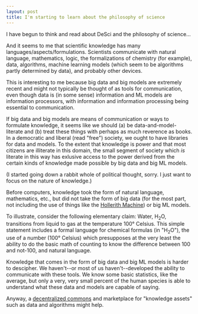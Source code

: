 ```yaml
---
layout: post
title: I'm starting to learn about the philosophy of science
---
```


<!-- There will likely be more entries of this sort. Maybe make the title more broad and add numbers (e.g., "Notes on the philosophy of science 1"). -->

I have begun to think and read about DeSci and the philosophy of science...

And it seems to me that scientific knowledge has many languages/aspects/formulations. Scientists communicate with natural language, mathematics, logic, the formalizations of chemistry (for example), data, algorithms, machine learning models (which seem to be algorithms partly determined by data), and probably other devices. 

This is interesting to me because big data and big models are extremely recent and might not typically be thought of as tools for communication, even though data is (in some sense) information and ML models are information processors, with information and information processing being essential to communication.

If big data and big models are means of communication or ways to formulate knowledge, it seems like we should (a) be data-and-model-literate and (b) treat these things with perhaps as much reverence as books. In a democratic and liberal (read "free") society, we ought to have libraries for data and models. To the extent that knowledge is power and that most citizens are illiterate in this domain, the small segment of society which _is_ literate in this way has exlusive access to the power derived from the certain kinds of knowledge made possible by big data and big ML models.

(I started going down a rabbit whole of political thought, sorry. I just want to focus on the nature of knowledge.)

Before computers, knowledge took the form of natural language, mathematics, etc., but did not take the form of big data (for the most part, not including the use of things like the [Hollerith Machine](https://www.census.gov/history/www/innovations/technology/the_hollerith_tabulator.html)) or big ML models. 

To illustrate, consider the following elementary claim: Water, H<sub>2</sub>O, transitions from liquid to gas at the temperature 100&deg; Celsius. This simple statement includes a formal language for chemical formulas (in "H<sub>2</sub>O"), the use of a number (100&deg; Celsius) which presupposes at the very least the ability to do the basic math of counting to know the difference between 100 and not-100, and natural language.

Knowledge that comes in the form of big data and big ML models is harder to descipher. We haven't--or most of us haven't--developed the ability to communicate with these tools. We know some basic statistics, like the average, but only a very, very small percent of the human species is able to understand what these data and models are capable of saying. 

Anyway, a [decentralized commons](https://pulse.opsci.io/rich-in-data-poor-in-wisdom-science-needs-a-decentralized-data-commons-98c7ffdb56a1) and marketplace for "knowledge assets" such as data and algorithms might help.
